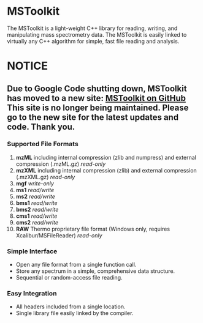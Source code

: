 # MSToolkit #

The MSToolkit is a light-weight C++ library for reading, writing, and manipulating mass spectrometry data. The MSToolkit is easily linked to virtually any C++ algorithm for simple, fast file reading and analysis.

# NOTICE #
## Due to Google Code shutting down, MSToolkit has moved to a new site: [MSToolkit on GitHub](https://github.com/mhoopmann/mstoolkit) This site is no longer being maintained. Please go to the new site for the latest updates and code. Thank you. ##


### Supported File Formats ###
  1. **mzML** including internal compression (zlib and numpress) and external compression (.mzML.gz) _read-only_
  1. **mzXML** including internal compression (zlib) and external compression (.mzXML.gz) _read-only_
  1. **mgf** _write-only_
  1. **ms1** _read/write_
  1. **ms2** _read/write_
  1. **bms1** _read/write_
  1. **bms2** _read/write_
  1. **cms1** _read/write_
  1. **cms2** _read/write_
  1. **RAW** Thermo proprietary file format (Windows only, requires Xcalibur/MSFileReader) _read-only_


### Simple Interface ###
  * Open any file format from a single function call.
  * Store any spectrum in a simple, comprehensive data structure.
  * Sequential or random-access file reading.


### Easy Integration ###
  * All headers included from a single location.
  * Single library file easily linked by the compiler.
